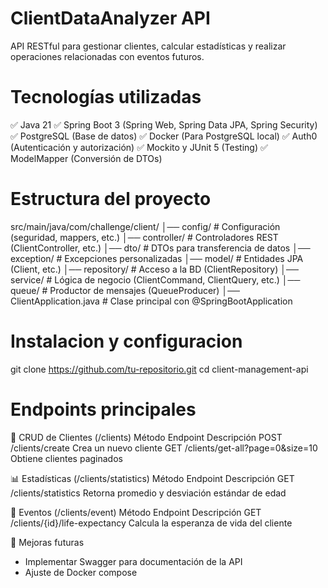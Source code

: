 # ClientDataAnalyzer API
API RESTful para gestionar clientes, calcular estadísticas y realizar operaciones relacionadas con eventos futuros.

# Tecnologías utilizadas
✅ Java 21
✅ Spring Boot 3 (Spring Web, Spring Data JPA, Spring Security)
✅ PostgreSQL (Base de datos)
✅ Docker (Para PostgreSQL local)
✅ Auth0 (Autenticación y autorización)
✅ Mockito y JUnit 5 (Testing)
✅ ModelMapper (Conversión de DTOs)

# Estructura del proyecto
src/main/java/com/challenge/client/
│── config/              # Configuración (seguridad, mappers, etc.)
│── controller/          # Controladores REST (ClientController, etc.)
│── dto/                 # DTOs para transferencia de datos
│── exception/           # Excepciones personalizadas
│── model/               # Entidades JPA (Client, etc.)
│── repository/          # Acceso a la BD (ClientRepository)
│── service/             # Lógica de negocio (ClientCommand, ClientQuery, etc.)
│── queue/               # Productor de mensajes (QueueProducer)
│── ClientApplication.java  # Clase principal con @SpringBootApplication

# Instalacion y configuracion
git clone https://github.com/tu-repositorio.git
cd client-management-api

# Endpoints principales

📝 CRUD de Clientes (/clients)
Método	Endpoint	                        Descripción
POST	/clients/create	                    Crea un nuevo cliente
GET	    /clients/get-all?page=0&size=10 	Obtiene clientes paginados

📊 Estadísticas (/clients/statistics)
Método	Endpoint	            Descripción	
GET	    /clients/statistics 	Retorna promedio y desviación estándar de edad

📅 Eventos (/clients/event)
Método	Endpoint	                    Descripción
GET	    /clients/{id}/life-expectancy	Calcula la esperanza de vida del cliente

📌 Mejoras futuras
- Implementar Swagger para documentación de la API
- Ajuste de Docker compose
